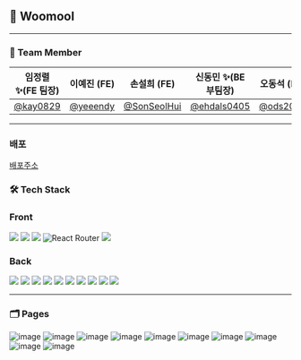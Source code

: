 ## 🐸 Woomool

<hr>

### 🐼 Team Member

| 임정렬 ✨(FE 팀장)                   | 이예진 (FE)                           | 손설희 (FE)                        | 신동민 ✨(BE 부팀장)                             | 오동석 (BE)                             | 설주연 (BE)                                  |
| ------------------------------------ | ------------------------------------- | ---------------------------------- | ------------------------------------------------ | --------------------------------------- | -------------------------------------------- |
| [@kay0829](https://github.com/kay0829) | [@yeeendy](https://github.com/yeeendy) | [@SonSeolHui](https://github.com/SonSeolHui) | [@ehdals0405](https://github.com/ehdals0405) | [@ods2080](https://github.com/ods2080) | [@seoljuyeon](https://github.com/seoljuyeon) |

<hr>

### 배포

[배포주소](http://dev-squad.s3-website.ap-northeast-2.amazonaws.com/)

### 🛠️ Tech Stack

### Front

<img src="https://img.shields.io/badge/vite-646CFF?style=for-the-badge&logo=vite&logoColor=white"> <img src="https://img.shields.io/badge/tailwindCSS-06B6D4?style=for-the-badge&logo=tailwindCSS&logoColor=white"> <img src="https://img.shields.io/badge/Recoil-3578E5?style=for-the-badge&logo=Recoil&logoColor=white"> ![React Router](https://img.shields.io/badge/React_Router-CA4245?style=for-the-badge&logo=react-router&logoColor=white) <img src="https://img.shields.io/badge/React Query-FF4154?style=for-the-badge&logo=React Query&logoColor=white">

### Back

<img src="https://img.shields.io/badge/java-F24E1E?style=for-the-badge&logo=java&logoColor=white"> <img src="https://img.shields.io/badge/SPRING DATA JPA-6DB33F?style=for-the-badge&logo=spring&logoColor=white"> <img src="https://img.shields.io/badge/spring boot-6DB33F?style=for-the-badge&logo=spring boot&logoColor=white"> <img src="https://img.shields.io/badge/spring security-6DB33F?style=for-the-badge&logo=spring security&logoColor=white"> <img src="https://img.shields.io/badge/JWT-d63aff?style=for-the-badge&logo=JSONWebTokens&logoColor=black"> <img src="https://img.shields.io/badge/mysql-4479A1?style=for-the-badge&logo=mysql&logoColor=white"> <img src="https://img.shields.io/badge/h2-004088?style=for-the-badge&logo=h2&logoColor=white"> <img src="https://img.shields.io/badge/gradle-02303A?style=for-the-badge&logo=gradle&logoColor=white"> <img src="https://img.shields.io/badge/amazon ec2-FF9900?style=for-the-badge&logo=amazon ec2&logoColor=white"> <img src="https://img.shields.io/badge/amazon rds-527FFF?style=for-the-badge&logo=amazon rds&logoColor=white"> 

<hr>

### 🗂️ Pages

![image](https://github.com/yeeendy/seb45_main_006/assets/124010808/e226d36b-1c12-4b32-b989-dfb0d535206f) ![image](https://github.com/yeeendy/seb45_main_006/assets/124010808/ddfdd42b-6854-4289-96ad-2f7ab07a2102) ![image](https://github.com/yeeendy/seb45_main_006/assets/124010808/2067198a-7f7f-4149-a14b-9e5c3d0b564e) ![image](https://github.com/yeeendy/seb45_main_006/assets/124010808/01f2bbc9-49fe-424b-9c78-237f3796041b) ![image](https://github.com/yeeendy/seb45_main_006/assets/124010808/ece54abd-b068-4b3a-a2ac-4ccd6e821f70) ![image](https://github.com/yeeendy/seb45_main_006/assets/124010808/bed06901-655e-4964-ab72-9a71eb913f7d) ![image](https://github.com/yeeendy/seb45_main_006/assets/124010808/7cd8a2ee-57e7-4c63-a6a7-2d918324ed8a) ![image](https://github.com/yeeendy/seb45_main_006/assets/124010808/82ccd59d-4c23-426f-84ee-e04876c1c2d1) ![image](https://github.com/yeeendy/seb45_main_006/assets/124010808/9a972f42-b9b1-45a2-82bf-4e7d75d1d42d) ![image](https://github.com/yeeendy/seb45_main_006/assets/124010808/3ae16809-69a6-4bdb-9103-2335e87eabd3)











